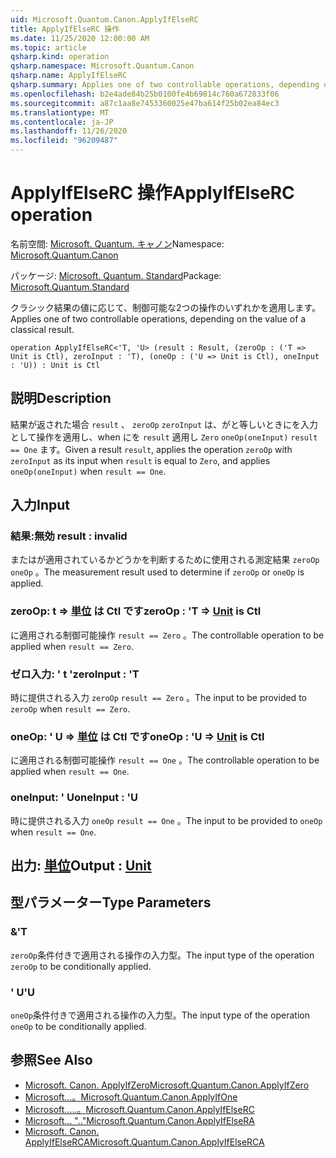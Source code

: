 ```yaml
---
uid: Microsoft.Quantum.Canon.ApplyIfElseRC
title: ApplyIfElseRC 操作
ms.date: 11/25/2020 12:00:00 AM
ms.topic: article
qsharp.kind: operation
qsharp.namespace: Microsoft.Quantum.Canon
qsharp.name: ApplyIfElseRC
qsharp.summary: Applies one of two controllable operations, depending on the value of a classical result.
ms.openlocfilehash: b2e4ade84b25b0100fe4b69814c760a672833f06
ms.sourcegitcommit: a87c1aa8e7453360025e47ba614f25b02ea84ec3
ms.translationtype: MT
ms.contentlocale: ja-JP
ms.lasthandoff: 11/26/2020
ms.locfileid: "96209487"
---
```

# <a name="applyifelserc-operation"></a><span data-ttu-id="566a7-102">ApplyIfElseRC 操作</span><span class="sxs-lookup"><span data-stu-id="566a7-102">ApplyIfElseRC operation</span></span>

<span data-ttu-id="566a7-103">名前空間: [Microsoft. Quantum. キャノン](xref:Microsoft.Quantum.Canon)</span><span class="sxs-lookup"><span data-stu-id="566a7-103">Namespace: [Microsoft.Quantum.Canon](xref:Microsoft.Quantum.Canon)</span></span>

<span data-ttu-id="566a7-104">パッケージ: [Microsoft. Quantum. Standard](https://nuget.org/packages/Microsoft.Quantum.Standard)</span><span class="sxs-lookup"><span data-stu-id="566a7-104">Package: [Microsoft.Quantum.Standard](https://nuget.org/packages/Microsoft.Quantum.Standard)</span></span>


<span data-ttu-id="566a7-105">クラシック結果の値に応じて、制御可能な2つの操作のいずれかを適用します。</span><span class="sxs-lookup"><span data-stu-id="566a7-105">Applies one of two controllable operations, depending on the value of a classical result.</span></span>

```qsharp
operation ApplyIfElseRC<'T, 'U> (result : Result, (zeroOp : ('T => Unit is Ctl), zeroInput : 'T), (oneOp : ('U => Unit is Ctl), oneInput : 'U)) : Unit is Ctl
```


## <a name="description"></a><span data-ttu-id="566a7-106">説明</span><span class="sxs-lookup"><span data-stu-id="566a7-106">Description</span></span>

<span data-ttu-id="566a7-107">結果が返された場合 `result` 、 `zeroOp` `zeroInput` は、がと等しいときにを入力として操作を適用し、when にを `result` 適用し `Zero` `oneOp(oneInput)` `result == One` ます。</span><span class="sxs-lookup"><span data-stu-id="566a7-107">Given a result `result`, applies the operation `zeroOp` with `zeroInput` as its input when `result` is equal to `Zero`, and applies `oneOp(oneInput)` when `result == One`.</span></span>

## <a name="input"></a><span data-ttu-id="566a7-108">入力</span><span class="sxs-lookup"><span data-stu-id="566a7-108">Input</span></span>

### <a name="result--__invalidresult__"></a><span data-ttu-id="566a7-109">結果:__無効 <Result>__</span><span class="sxs-lookup"><span data-stu-id="566a7-109">result : __invalid<Result>__</span></span>

<span data-ttu-id="566a7-110">またはが適用されているかどうかを判断するために使用される測定結果 `zeroOp` `oneOp` 。</span><span class="sxs-lookup"><span data-stu-id="566a7-110">The measurement result used to determine if `zeroOp` or `oneOp` is applied.</span></span>


### <a name="zeroop--t--unit--is-ctl"></a><span data-ttu-id="566a7-111">zeroOp: t => [単位](xref:microsoft.quantum.lang-ref.unit)  は Ctl です</span><span class="sxs-lookup"><span data-stu-id="566a7-111">zeroOp : 'T => [Unit](xref:microsoft.quantum.lang-ref.unit)  is Ctl</span></span>

<span data-ttu-id="566a7-112">に適用される制御可能操作 `result == Zero` 。</span><span class="sxs-lookup"><span data-stu-id="566a7-112">The controllable operation to be applied when `result == Zero`.</span></span>


### <a name="zeroinput--t"></a><span data-ttu-id="566a7-113">ゼロ入力: ' t '</span><span class="sxs-lookup"><span data-stu-id="566a7-113">zeroInput : 'T</span></span>

<span data-ttu-id="566a7-114">時に提供される入力 `zeroOp` `result == Zero` 。</span><span class="sxs-lookup"><span data-stu-id="566a7-114">The input to be provided to `zeroOp` when `result == Zero`.</span></span>


### <a name="oneop--u--unit--is-ctl"></a><span data-ttu-id="566a7-115">oneOp: ' U => [単位](xref:microsoft.quantum.lang-ref.unit)  は Ctl です</span><span class="sxs-lookup"><span data-stu-id="566a7-115">oneOp : 'U => [Unit](xref:microsoft.quantum.lang-ref.unit)  is Ctl</span></span>

<span data-ttu-id="566a7-116">に適用される制御可能操作 `result == One` 。</span><span class="sxs-lookup"><span data-stu-id="566a7-116">The controllable operation to be applied when `result == One`.</span></span>


### <a name="oneinput--u"></a><span data-ttu-id="566a7-117">oneInput: ' U</span><span class="sxs-lookup"><span data-stu-id="566a7-117">oneInput : 'U</span></span>

<span data-ttu-id="566a7-118">時に提供される入力 `oneOp` `result == One` 。</span><span class="sxs-lookup"><span data-stu-id="566a7-118">The input to be provided to `oneOp` when `result == One`.</span></span>



## <a name="output--unit"></a><span data-ttu-id="566a7-119">出力: [単位](xref:microsoft.quantum.lang-ref.unit)</span><span class="sxs-lookup"><span data-stu-id="566a7-119">Output : [Unit](xref:microsoft.quantum.lang-ref.unit)</span></span>



## <a name="type-parameters"></a><span data-ttu-id="566a7-120">型パラメーター</span><span class="sxs-lookup"><span data-stu-id="566a7-120">Type Parameters</span></span>

### <a name="t"></a><span data-ttu-id="566a7-121">&</span><span class="sxs-lookup"><span data-stu-id="566a7-121">'T</span></span>

<span data-ttu-id="566a7-122">`zeroOp`条件付きで適用される操作の入力型。</span><span class="sxs-lookup"><span data-stu-id="566a7-122">The input type of the operation `zeroOp` to be conditionally applied.</span></span>
### <a name="u"></a><span data-ttu-id="566a7-123">' U</span><span class="sxs-lookup"><span data-stu-id="566a7-123">'U</span></span>

<span data-ttu-id="566a7-124">`oneOp`条件付きで適用される操作の入力型。</span><span class="sxs-lookup"><span data-stu-id="566a7-124">The input type of the operation `oneOp` to be conditionally applied.</span></span>

## <a name="see-also"></a><span data-ttu-id="566a7-125">参照</span><span class="sxs-lookup"><span data-stu-id="566a7-125">See Also</span></span>

- [<span data-ttu-id="566a7-126">Microsoft. Canon. ApplyIfZero</span><span class="sxs-lookup"><span data-stu-id="566a7-126">Microsoft.Quantum.Canon.ApplyIfZero</span></span>](xref:Microsoft.Quantum.Canon.ApplyIfZero)
- [<span data-ttu-id="566a7-127">Microsoft...。</span><span class="sxs-lookup"><span data-stu-id="566a7-127">Microsoft.Quantum.Canon.ApplyIfOne</span></span>](xref:Microsoft.Quantum.Canon.ApplyIfOne)
- [<span data-ttu-id="566a7-128">Microsoft.....。</span><span class="sxs-lookup"><span data-stu-id="566a7-128">Microsoft.Quantum.Canon.ApplyIfElseRC</span></span>](xref:Microsoft.Quantum.Canon.ApplyIfElseRC)
- [<span data-ttu-id="566a7-129">Microsoft... ".."</span><span class="sxs-lookup"><span data-stu-id="566a7-129">Microsoft.Quantum.Canon.ApplyIfElseRA</span></span>](xref:Microsoft.Quantum.Canon.ApplyIfElseRA)
- [<span data-ttu-id="566a7-130">Microsoft. Canon. ApplyIfElseRCA</span><span class="sxs-lookup"><span data-stu-id="566a7-130">Microsoft.Quantum.Canon.ApplyIfElseRCA</span></span>](xref:Microsoft.Quantum.Canon.ApplyIfElseRCA)